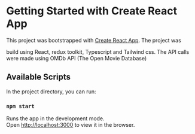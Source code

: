 # Getting Started with Create React App

This project was bootstrapped with [Create React App](https://github.com/facebook/create-react-app). The project was 

build using React, redux toolkit, Typescript and Tailwind css. The API calls were made using OMDb API (The Open Movie Database)

## Available Scripts

In the project directory, you can run:

### `npm start`

Runs the app in the development mode.\
Open [http://localhost:3000](http://localhost:3000) to view it in the browser.


